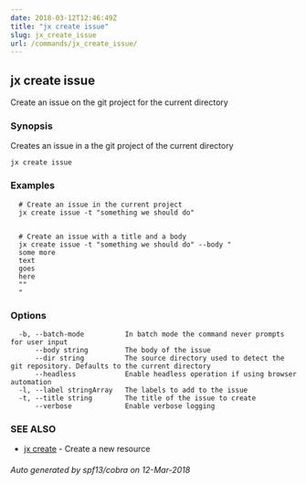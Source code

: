 ```yaml
---
date: 2018-03-12T12:46:49Z
title: "jx create issue"
slug: jx_create_issue
url: /commands/jx_create_issue/
---
```

## jx create issue

Create an issue on the git project for the current directory

### Synopsis


Creates an issue in a the git project of the current directory

```
jx create issue
```

### Examples

```
  # Create an issue in the current project
  jx create issue -t "something we should do"
  
  
  # Create an issue with a title and a body
  jx create issue -t "something we should do" --body "
  some more
  text
  goes
  here
  ""
  "
```

### Options

```
  -b, --batch-mode          In batch mode the command never prompts for user input
      --body string         The body of the issue
      --dir string          The source directory used to detect the git repository. Defaults to the current directory
      --headless            Enable headless operation if using browser automation
  -l, --label stringArray   The labels to add to the issue
  -t, --title string        The title of the issue to create
      --verbose             Enable verbose logging
```

### SEE ALSO
* [jx create](/commands/jx_create/)	 - Create a new resource

###### Auto generated by spf13/cobra on 12-Mar-2018

